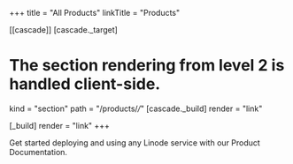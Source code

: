 +++
title = "All Products"
linkTitle = "Products"

[[cascade]]
[cascade._target]
# The section rendering from level 2 is handled client-side.
kind = "section"
path = "/products/*/*"
[cascade._build]
render = "link"

[_build]
render = "link"
+++


Get started deploying and using any Linode service with our Product Documentation.

 <!--more-->